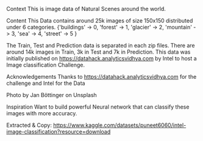 Context
This is image data of Natural Scenes around the world.

Content
This Data contains around 25k images of size 150x150 distributed under 6 categories.
{'buildings' -> 0,
'forest' -> 1,
'glacier' -> 2,
'mountain' -> 3,
'sea' -> 4,
'street' -> 5 }

The Train, Test and Prediction data is separated in each zip files. There are around 14k images in Train, 3k in Test and 7k in Prediction.
This data was initially published on https://datahack.analyticsvidhya.com by Intel to host a Image classification Challenge.

Acknowledgements
Thanks to https://datahack.analyticsvidhya.com for the challenge and Intel for the Data

Photo by Jan Böttinger on Unsplash

Inspiration
Want to build powerful Neural network that can classify these images with more accuracy.

Extracted & Copy: https://www.kaggle.com/datasets/puneet6060/intel-image-classification?resource=download